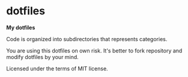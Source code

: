 # dotfiles

**My dotfiles**

Code is organized into subdirectories that represents categories.

You are using this dotfiles on own risk. It's better to fork repository and modify dotfiles by your mind.

Licensed under the terms of MIT license.